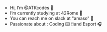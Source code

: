- Hi, I’m @ATKcodes 👋
- I’m currently studying at 42Rome 📖
- You can reach me on slack at "amaso" 📱
- Passionate about : Coding ⌨️ 🖱️and Esport 🎧

<!---
ATKcodes/ATKcodes is a ✨ special ✨ repository because its `README.md` (this file) appears on your GitHub profile.
You can click the Preview link to take a look at your changes.
--->
